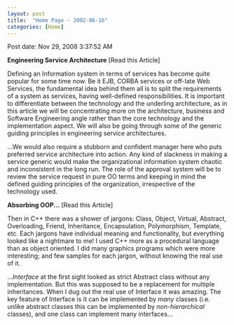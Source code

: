 ```yaml
---
layout: post
title:  "Home Page - 2002-06-16"
categories: [Home]
---
```


Post date: Nov 29, 2008 3:37:52 AM

**Engineering Service Architecture** [Read this Article]

Defining an Information system in terms of services has become quite popular for some time now. Be it EJB, CORBA services or off-late Web Services, the fundamental idea behind them all is to split the requirements of a system as services, having well-defined responsibilities. It is important to differentiate between the technology and the underling architecture, as in this article we will be concentrating more on the architecture, business and Software Engineering angle rather than the core technology and the implementation aspect. We will also be going through some of the generic guiding principles in engineering service architectures.

...We would also require a stubborn and confident manager here who puts preferred service architecture into action. Any kind of slackness in making a service generic would make the organizational information system chaotic and inconsistent in the long run. The role of the approval system will be to review the service request in pure OO terms and keeping in mind the defined guiding principles of the organization, irrespective of the technology used.

**Absorbing OOP...** [Read this Article]

Then in C++ there was a shower of jargons: Class, Object, Virtual, Abstract, Overloading, Friend, Inheritance, Encapsulation, Polymorphism, Template, etc. Each jargons have individual meaning and functionality, but everything looked like a nightmare to me! I used C++ more as a procedural language than as object oriented. I did many graphics programs which were more interesting; and few samples for each jargon, without knowing the real use of it.

...*Interface* at the first sight looked as strict Abstract class without any implementation. But this was supposed to be a replacement for multiple inheritances. When I dug out the real use of Interface it was amazing. The key feature of Interface is it can be implemented by *many* classes (i.e. unlike abstract classes this can be implemented by *non-hierarchical* classes), and one class can implement many interfaces...

